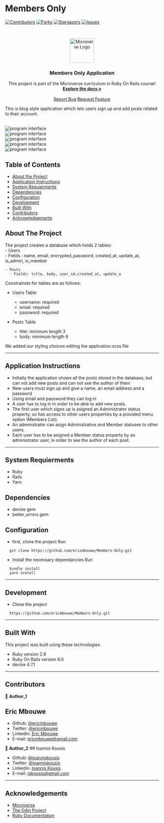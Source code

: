 # Members Only

<!--
*** Thanks for checking out this README Template. If you have a suggestion that would
*** make this better, please fork the repo and create a pull request or simply open
*** an issue with the tag "enhancement".
*** Thanks again! Now go create something AMAZING! :D
-->

<!-- PROJECT SHIELDS -->
<!--
*** I'm using markdown "reference style" links for readability.
*** Reference links are enclosed in brackets [ ] instead of parentheses ( ).
*** See the bottom of this document for the declaration of the reference variables
*** for contributors-url, forks-url, etc. This is an optional, concise syntax you may use.
*** https://www.markdownguide.org/basic-syntax/#reference-style-links
-->

[![Contributors][contributors-shield]][contributors-url]
[![Forks][forks-shield]][forks-url]
[![Stargazers][stars-shield]][stars-url]
[![Issues][issues-shield]][issues-url]

<!-- PROJECT LOGO -->
<br />
<p align="center">
  <a href="https://github.com/ericmbouwe/Members-Only">
    <img src="app/assets/images/microverse.png" alt="Microverse Logo" width="80" height="80">
  </a>
  
  <h3 align="center">Members Only Application</h3>
  
  <p align="center">
    This project is part of the Microverse curriculum in Ruby On Rails course!
    <br />
    <a href="https://github.com/ericmbouwe/Members-Only"><strong>Explore the docs »</strong></a>
    <br />
    <br />
    <a href="https://github.com/ericmbouwe/Members-Only/issues">Report Bug</a>
    <a href="https://github.com/ericmbouwe/Members-Only/issues">Request Feature</a>
  </p>
</p>

This is blog style application which lets users sign up and add posts related to their account.  

<br />
<img src="app/assets/images/signup.png" alt="program interface">
<br />
<img src="app/assets/images/login.png" alt="program interface">
<br />
<img src="app/assets/images/posts.png" alt="program interface">
<br />
<img src="app/assets/images/posts-loggedin.png" alt="program interface">
<br />
<img src="app/assets/images/members.png" alt="program interface">
<br />

<!-- TABLE OF CONTENTS -->

## Table of Contents

- [About the Project](#about-the-project)
- [Application Instructions](#application-instructions)
- [System Requierments](#system-requierments)
- [Dependencies](#dependencies)
- [Configuration](#configuration)
- [Development](#development)
- [Built With](#built-with)
- [Contributors](#contributors)
- [Acknowledgements](#acknowledgements)

<!-- ABOUT THE PROJECT -->

## About The Project  

  The project creates a database which holds 2 tables:  
    - Users  
      - Fields : name, email, encrypted_password, created_at, update_at, is_admin, is_member  
    
    - Posts  
      - Fields: title, body, user_id,created_at, update_a  

  Constrainsts for tables are as follows:  
  - Users Table
    - username: required  
    - email: required  
    - password: required  

  - Posts Table
    - title: minimum length 3  
    - body:  minimum length 6  

  We added our styling choices editing the application.scss file

<hr/>

<!-- ABOUT THE PROJECT -->

## Application Instructions  

  - Initially the application shows all the posts stored in the database, but can not add new posts and can not see the author of them  
  - New users must sign up and give a name, an email address and a password  
  - Using email and password they can log in  
  - A user has to log in in order to be able to add new posts.  
  - The first user which signs up is asigned an Administrator status property, so has access to other users properties by a provided menu option (Members List).  
  - An administrator can asign Administrative and Member statuses to other users.   
  - Each user has to be asigned a Member status property by an administrator user, in order to see the author of each post.  


<hr/>

## System Requierments
  - Ruby
  - Rails
  - Yarn

## Dependencies
  - devise gem
  - better_errors gem

## Configuration
  - first, clone the project 
  Run 
  ```
    git clone https://github.com/ericmbouwe/Members-Only.git
  ```

  - Install the necessary dependancies 
  Run 
  ```
    bundle install
    yarn install
  ```

<hr/>

## Development
  * Clone the project
  ```
    https://github.com/ericmbouwe/Members-Only.git
  ``` 
<hr/>

## Built With

This project was built using these technologies.

  - Ruby version 2.6
  - Ruby On Rails version 6.0
  - devise 4.7.1

<hr/>

<!-- CONTACT -->

## Contributors

:bust_in_silhouette: **Author_1**
## Eric Mbouwe

- Github: [@ericmbouwe](https://github.com/ericmbouwe)
- Twitter: [@ericmbouwe](https://twitter.com/ericmbouwe)
- Linkedin: [Eric Mbouwe](https://www.linkedin.com/in/ericmbouwe/)
- E-mail: ericmbouwe@gmail.com

:bust_in_silhouette: **Author_2**
​## Ioannis Kousis

- Github: [@ioanniskousis](https://github.com/ioanniskousis)
- Twitter: [@ioanniskousis](https://twitter.com/ioanniskousis)
- Linkedin: [Ioannis Kousis](https://www.linkedin.com/in/jgkousis)
- E-mail: jgkousis@gmail.com
​
<hr/>
<!-- ACKNOWLEDGEMENTS -->

## Acknowledgements

  - [Microverse](https://www.microverse.org/)
  - [The Odin Project](https://www.theodinproject.com/)
  - [Ruby Documentation](https://www.ruby-lang.org/en/documentation/)

<!-- MARKDOWN LINKS & IMAGES -->
<!-- https://www.markdownguide.org/basic-syntax/#reference-style-links -->

[contributors-shield]: https://img.shields.io/github/contributors/ericmbouwe/Members-Only.svg?style=flat-square
[contributors-url]: https://github.com/ericmbouwe/Members-Only/graphs/contributors
[forks-shield]: https://img.shields.io/github/forks/ericmbouwe/Members-Only.svg?style=flat-square
[forks-url]: https://github.com/ericmbouwe/Members-Only/network/members
[stars-shield]: https://img.shields.io/github/stars/ericmbouwe/Members-Only.svg?style=flat-square
[stars-url]: https://github.com/ericmbouwe/Members-Only/stargazers
[issues-shield]: https://img.shields.io/github/issues/ericmbouwe/Members-Only.svg?style=flat-square
[issues-url]: https://github.com/ericmbouwe/Members-Only/issues


